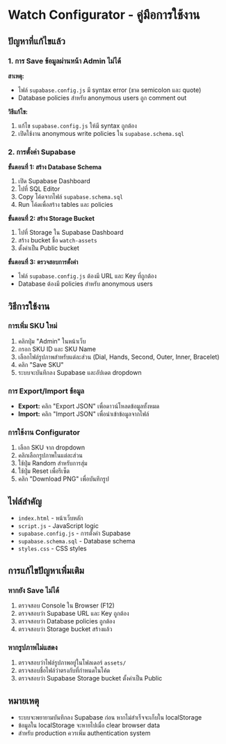 # Watch Configurator - คู่มือการใช้งาน

## ปัญหาที่แก้ไขแล้ว

### 1. การ Save ข้อมูลผ่านหน้า Admin ไม่ได้

**สาเหตุ:** 
- ไฟล์ `supabase.config.js` มี syntax error (ขาด semicolon และ quote)
- Database policies สำหรับ anonymous users ถูก comment out

**วิธีแก้ไข:**
1. แก้ไข `supabase.config.js` ให้มี syntax ถูกต้อง
2. เปิดใช้งาน anonymous write policies ใน `supabase.schema.sql`

### 2. การตั้งค่า Supabase

**ขั้นตอนที่ 1: สร้าง Database Schema**
1. เปิด Supabase Dashboard
2. ไปที่ SQL Editor
3. Copy โค้ดจากไฟล์ `supabase.schema.sql` 
4. Run โค้ดเพื่อสร้าง tables และ policies

**ขั้นตอนที่ 2: สร้าง Storage Bucket**
1. ไปที่ Storage ใน Supabase Dashboard
2. สร้าง bucket ชื่อ `watch-assets`
3. ตั้งค่าเป็น Public bucket

**ขั้นตอนที่ 3: ตรวจสอบการตั้งค่า**
- ไฟล์ `supabase.config.js` ต้องมี URL และ Key ที่ถูกต้อง
- Database ต้องมี policies สำหรับ anonymous users

## วิธีการใช้งาน

### การเพิ่ม SKU ใหม่
1. คลิกปุ่ม "Admin" ในหน้าเว็บ
2. กรอก SKU ID และ SKU Name
3. เลือกไฟล์รูปภาพสำหรับแต่ละส่วน (Dial, Hands, Second, Outer, Inner, Bracelet)
4. คลิก "Save SKU"
5. ระบบจะบันทึกลง Supabase และอัปเดต dropdown

### การ Export/Import ข้อมูล
- **Export:** คลิก "Export JSON" เพื่อดาวน์โหลดข้อมูลทั้งหมด
- **Import:** คลิก "Import JSON" เพื่อนำเข้าข้อมูลจากไฟล์

### การใช้งาน Configurator
1. เลือก SKU จาก dropdown
2. คลิกเลือกรูปภาพในแต่ละส่วน
3. ใช้ปุ่ม Random สำหรับการสุ่ม
4. ใช้ปุ่ม Reset เพื่อรีเซ็ต
5. คลิก "Download PNG" เพื่อบันทึกรูป

## ไฟล์สำคัญ

- `index.html` - หน้าเว็บหลัก
- `script.js` - JavaScript logic
- `supabase.config.js` - การตั้งค่า Supabase
- `supabase.schema.sql` - Database schema
- `styles.css` - CSS styles

## การแก้ไขปัญหาเพิ่มเติม

### หากยัง Save ไม่ได้
1. ตรวจสอบ Console ใน Browser (F12)
2. ตรวจสอบว่า Supabase URL และ Key ถูกต้อง
3. ตรวจสอบว่า Database policies ถูกต้อง
4. ตรวจสอบว่า Storage bucket สร้างแล้ว

### หากรูปภาพไม่แสดง
1. ตรวจสอบว่าไฟล์รูปภาพอยู่ในโฟลเดอร์ `assets/`
2. ตรวจสอบชื่อไฟล์ว่าตรงกับที่กำหนดในโค้ด
3. ตรวจสอบว่า Supabase Storage bucket ตั้งค่าเป็น Public

## หมายเหตุ

- ระบบจะพยายามบันทึกลง Supabase ก่อน หากไม่สำเร็จจะเก็บใน localStorage
- ข้อมูลใน localStorage จะหายไปเมื่อ clear browser data
- สำหรับ production ควรเพิ่ม authentication system